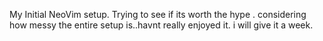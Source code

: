 My Initial NeoVim setup. Trying to see if its worth the hype . considering how messy the entire setup is..havnt really enjoyed it. i will give it a week.
